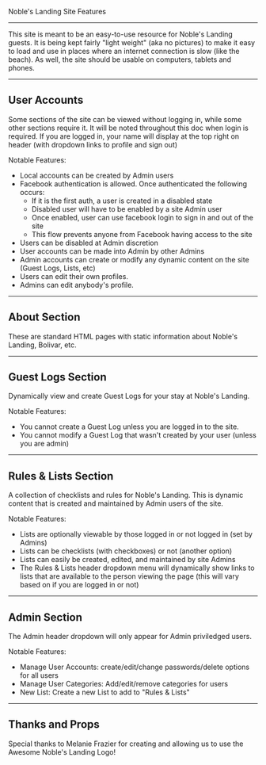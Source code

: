 Noble's Landing Site Features
______________________________

This site is meant to be an easy-to-use resource for Noble's Landing guests.  It is being kept
fairly "light weight" (aka no pictures) to make it easy to load and use in places where
an internet connection is slow (like the beach).  As well, the site should be usable 
on computers, tablets and phones.


--------------
User Accounts
--------------
Some sections of the site can be viewed without logging in, while some other sections require it.
It will be noted throughout this doc when login is required.  If you are logged in, your name
will display at the top right on header (with dropdown links to profile and sign out)

Notable Features:
- Local accounts can be created by Admin users
- Facebook authentication is allowed.  Once authenticated the following occurs:
	- If it is the first auth, a user is created in a disabled state
	- Disabled user will have to be enabled by a site Admin user
	- Once enabled, user can use facebook login to sign in and out of the site
	- This flow prevents anyone from Facebook having access to the site
- Users can be disabled at Admin discretion
- User accounts can be made into Admin by other Admins
- Admin accounts can create or modify any dynamic content on the site (Guest Logs, Lists, etc)
- Users can edit their own profiles.
- Admins can edit anybody's profile.

-------------
About Section
-------------
These are standard HTML pages with static information about Noble's Landing, Bolivar, etc.

------------------
Guest Logs Section
------------------
Dynamically view and create Guest Logs for your stay at Noble's Landing.

Notable Features:
- You cannot create a Guest Log unless you are logged in to the site.
- You cannot modify a Guest Log that wasn't created by your user (unless you are admin)

----------------------
Rules & Lists Section
----------------------
A collection of checklists and rules for Noble's Landing.  This is dynamic content
that is created and maintained by Admin users of the site.

Notable Features:
- Lists are optionally viewable by those logged in or not logged in (set by Admins)
- Lists can be checklists (with checkboxes) or not (another option)
- Lists can easily be created, edited, and maintained by site Admins
- The Rules & Lists header dropdown menu will dynamically show links to lists that
are available to the person viewing the page (this will vary based on if you are 
logged in or not)

--------------
Admin Section
--------------
The Admin header dropdown will only appear for Admin priviledged users.

Notable Features:
- Manage User Accounts:  create/edit/change passwords/delete options for all users
- Manage User Categories:  Add/edit/remove categories for users
- New List:  Create a new List to add to "Rules & Lists"

--------------------
Thanks and Props
--------------------
Special thanks to Melanie Frazier for creating and allowing us to use the Awesome Noble's Landing Logo!



